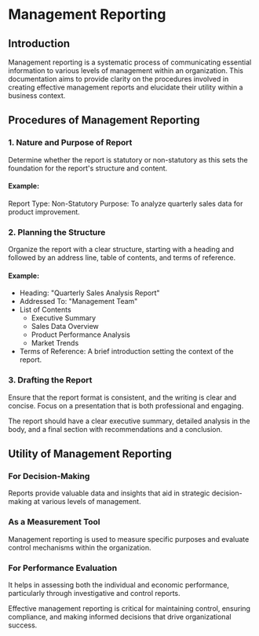 # Management Reporting

## Introduction
Management reporting is a systematic process of communicating essential information to various levels of management within an organization. This documentation aims to provide clarity on the procedures involved in creating effective management reports and elucidate their utility within a business context.

## Procedures of Management Reporting

### 1. Nature and Purpose of Report
Determine whether the report is statutory or non-statutory as this sets the foundation for the report's structure and content.

#### Example:

Report Type: Non-Statutory
Purpose: To analyze quarterly sales data for product improvement.


### 2. Planning the Structure
Organize the report with a clear structure, starting with a heading and followed by an address line, table of contents, and terms of reference.

#### Example:

- Heading: "Quarterly Sales Analysis Report"
- Addressed To: "Management Team"
- List of Contents
  - Executive Summary
  - Sales Data Overview
  - Product Performance Analysis
  - Market Trends
- Terms of Reference: A brief introduction setting the context of the report.


### 3. Drafting the Report
Ensure that the report format is consistent, and the writing is clear and concise. Focus on a presentation that is both professional and engaging.

The report should have a clear executive summary, detailed analysis in the body, and a final section with recommendations and a conclusion.


## Utility of Management Reporting

### For Decision-Making
Reports provide valuable data and insights that aid in strategic decision-making at various levels of management.

### As a Measurement Tool
Management reporting is used to measure specific purposes and evaluate control mechanisms within the organization.

### For Performance Evaluation
It helps in assessing both the individual and economic performance, particularly through investigative and control reports.

Effective management reporting is critical for maintaining control, ensuring compliance, and making informed decisions that drive organizational success.
